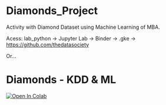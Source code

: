 # Diamonds_Project

Activity with Diamond Dataset using Machine Learning of MBA.

  
Acess: lab_python -> Jupyter Lab -> Binder -> .gke -> https://github.com/thedatasociety

Or...

# Diamonds - KDD & ML
[![Open In Colab](https://colab.research.google.com/assets/colab-badge.svg)](https://colab.research.google.com/github/KarlmerABC/Diamonds_Project/blob/main/Script/diamonds_analysis.ipynb)

